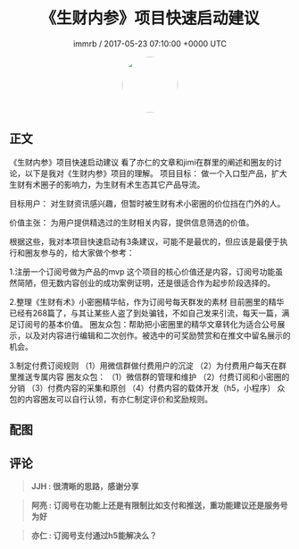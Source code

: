 <h1 align="center">《生财内参》项目快速启动建议</h1>
<p align="center">
    <a>immrb / 2017-05-23 07:10:00 &#43;0000 UTC</a>
</p>

<div align="center">
    <img src="https://images.zsxq.com/FmoqvPYQ5zwahFMmQ481NKjpdkhJ?e=1590940799&amp;token=kIxbL07-8jAj8w1n4s9zv64FuZZNEATmlU_Vm6zD:2VZ5Fb4X3lSKkwRL-RWfWe5zzyA=" width="100" height="100" style="border:1px solid;border-radius:50%; color:#ffffff"/>
</div>

## 正文

<div>
  《生财内参》项目快速启动建议
看了亦仁的文章和jimi在群里的阐述和圈友的讨论，以下是我对《生财内参》项目的理解。
项目目标：
做一个入口型产品，扩大生财有术圈子的影响力，为生财有术生态其它产品导流。

目标用户：
对生财资讯感兴趣，但暂时被生财有术小密圈的价位挡在门外的人。

价值主张：
为用户提供精选过的生财相关内容，提供信息筛选的价值。

根据这些，我对本项目快速启动有3条建议，可能不是最优的，但应该是最便于执行和圈友参与的，给大家做个参考：

1.注册一个订阅号做为产品的mvp
这个项目的核心价值还是内容，订阅号功能虽然简陋，但无数内容创业的成功案例证明，还是很适合作为起步阶段选择的。

2.整理《生财有术》小密圈精华帖，作为订阅号每天群发的素材
目前圈里的精华已经有268篇了，与其让某些人盗了到处骗钱，不如自己发来引流，每天一篇，满足订阅号的基本价值。
圈友众包：帮助把小密圈里的精华文章转化为适合公号展示，以及对内容进行编辑和二次创作。被选中的可奖励赞赏和在推文中留名展示的机会。

3.制定付费订阅规则
（1）用微信群做付费用户的沉淀
（2）为付费用户每天在群里推送专属内容
圈友众包：
（1）微信群的管理和维护
（2）付费订阅和小密圈的分销
（3）付费内容的采集和原创
（4）付费内容的载体开发（h5，小程序）
众包的内容圈友可以自行认领，有亦仁制定评价和奖励规则。
</div>

## 配图
<div class="image" align="center">

</div>

## 评论

<div align="left">
<div>

<blockquote >
<span> <strong>JJH : 很清晰的思路，感谢分享 </strong></span>
</blockquote>

<blockquote >
<span> <strong>阿亮 : 订阅号在功能上还是有限制比如支付和推送，重功能建议还是服务号为好 </strong></span>
</blockquote>

<blockquote >
<span> <strong>亦仁 : 订阅号支付通过h5能解决么？ </strong></span>
</blockquote>

</div>
</div>